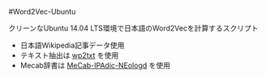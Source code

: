 #Word2Vec-Ubuntu

クリーンなUbuntu 14.04 LTS環境で日本語のWord2Vecを計算するスクリプト

* 日本語Wikipedia記事データ使用
* テキスト抽出は [wp2txt](https://github.com/yohasebe/wp2txt) を使用
* Mecab辞書は [MeCab-IPAdic-NEologd](https://github.com/neologd/mecab-ipadic-neologd) を使用

